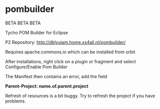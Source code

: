 pombuilder
==========

BETA BETA BETA

Tycho POM Builder for Eclipse 

P2 Repository: http://dblyuiam.home.xs4all.nl/pombuilder/

Requires apache.commons.io which can be installed from orbit

After installations, right click on a plugin or fragment and select Configure/Enable Pom Builder

The Manifest then contains an error, add the field 

<b>Parent-Project: name.of.parent.project</b>


Refresh of resources is a bit buggy. Try to refresh the project if you have problems.
